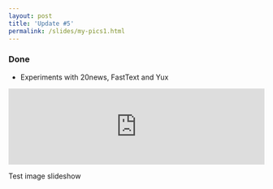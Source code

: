 ```yaml
---
layout: post
title: 'Update #5'
permalink: /slides/my-pics1.html
---
```

### Done
  * Experiments with 20news, FastText and Yux 
  
<iframe class="slideshow-iframe" src="https://MarkusThill.github.io/slides/my-pics1.html"
style="width:100%" frameborder="0" scrolling="no" onload="resizeIframe(this)"></iframe>

Test image slideshow

